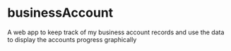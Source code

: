 # businessAccount
A web app to keep track of my business account records and use the data to display the accounts progress graphically
